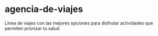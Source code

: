 # agencia-de-viajes
Línea de viajes con las mejores opciones para disfrutar actividades que permiten priorizar tu salud
